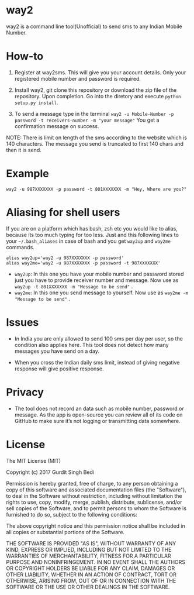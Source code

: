 # way2

way2 is a command line tool(Unofficial) to send sms to any Indian Mobile Number.

# How-to

1. Register at way2sms. This will give you your account details. Only your registered mobile number and password is required.

2.  Install way2, git clone this repository or download the zip file of the repository. Upon completion. Go into the diretory and execute `python setup.py install`.

3. To send a message type in the terminal 
`way2 -u Mobile-Number -p password -t receivers-number -m "your message"`
You get a confirmation message on success.

NOTE: There is limit on length of the sms according to the website which is 140 characters. The message you send is truncated to first 140 chars and then it is send.

# Example

`way2 -u 987XXXXXXX -p password -t 801XXXXXXX -m "Hey, Where are you?"`

# Aliasing for shell users

If you are on a platform which has bash, zsh etc you would like to alias, because its too much typing for too less. Just and this following lines to your `~/.bash_aliases` in case of bash and you get `way2up` and `way2me ` commands.
```
alias way2up='way2 -u 987XXXXXXX -p password'
alias way2me='way2 -u 987XXXXXXX -p password -t 987XXXXXXX'
```


* `way2up`: In this one you have your mobile number and password stored just you have to provide receiver number and message. Now use as `way2up -t 801XXXXXXX -m "Message to be send"` .
* `way2me`: In this one you send message to yourself. Now use as `way2me -m "Message to be send"` .

# Issues

* In India you are only allowed to send 100 sms per day per user, so the condition also applies here. This tool does not detect how many messages you have send on a day.

* When you cross the Indian daily sms limit, instead of giving negative response will give positive response.

# Privacy

* The tool does not record an data such as mobile number, password or message. As the app is open-source you can review all of its code on GitHub to make sure it’s not logging or transmitting data somewhere.

# License

The MIT License (MIT)

Copyright (c) 2017 Gurdit Singh Bedi

Permission is hereby granted, free of charge, to any person obtaining a copy
of this software and associated documentation files (the "Software"), to deal
in the Software without restriction, including without limitation the rights
to use, copy, modify, merge, publish, distribute, sublicense, and/or sell
copies of the Software, and to permit persons to whom the Software is
furnished to do so, subject to the following conditions:

The above copyright notice and this permission notice shall be included in all
copies or substantial portions of the Software.

THE SOFTWARE IS PROVIDED "AS IS", WITHOUT WARRANTY OF ANY KIND, EXPRESS OR
IMPLIED, INCLUDING BUT NOT LIMITED TO THE WARRANTIES OF MERCHANTABILITY,
FITNESS FOR A PARTICULAR PURPOSE AND NONINFRINGEMENT. IN NO EVENT SHALL THE
AUTHORS OR COPYRIGHT HOLDERS BE LIABLE FOR ANY CLAIM, DAMAGES OR OTHER
LIABILITY, WHETHER IN AN ACTION OF CONTRACT, TORT OR OTHERWISE, ARISING FROM,
OUT OF OR IN CONNECTION WITH THE SOFTWARE OR THE USE OR OTHER DEALINGS IN THE
SOFTWARE.
